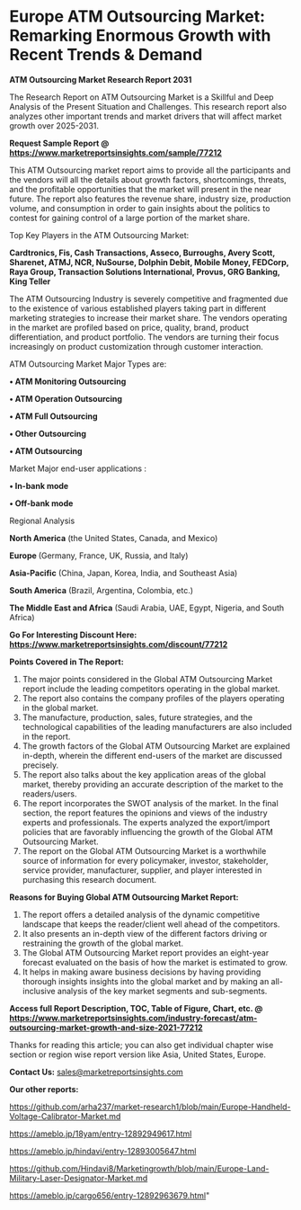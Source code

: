 # Europe ATM Outsourcing Market: Remarking Enormous Growth with Recent Trends & Demand

<strong>ATM Outsourcing Market Research Report 2031</strong>

The Research Report on ATM Outsourcing Market is a Skillful and Deep Analysis of the Present Situation and Challenges. This research report also analyzes other important trends and market drivers that will affect market growth over 2025-2031.

<strong>Request Sample Report @ <a href=https://www.marketreportsinsights.com/sample/77212>https://www.marketreportsinsights.com/sample/77212</a></strong>

This ATM Outsourcing market report aims to provide all the participants and the vendors will all the details about growth factors, shortcomings, threats, and the profitable opportunities that the market will present in the near future. The report also features the revenue share, industry size, production volume, and consumption in order to gain insights about the politics to contest for gaining control of a large portion of the market share.

Top Key Players in the ATM Outsourcing Market:

<strong>Cardtronics, Fis, Cash Transactions, Asseco, Burroughs, Avery Scott, Sharenet, ATMJ, NCR, NuSourse, Dolphin Debit, Mobile Money, FEDCorp, Raya Group, Transaction Solutions International, Provus, GRG Banking, King Teller</strong>

The ATM Outsourcing Industry is severely competitive and fragmented due to the existence of various established players taking part in different marketing strategies to increase their market share. The vendors operating in the market are profiled based on price, quality, brand, product differentiation, and product portfolio. The vendors are turning their focus increasingly on product customization through customer interaction.

ATM Outsourcing Market Major Types are:

<strong>• ATM Monitoring Outsourcing

• ATM Operation Outsourcing

• ATM Full Outsourcing

• Other Outsourcing

• ATM Outsourcing</strong>

Market Major end-user applications :

<strong>• In-bank mode

• Off-bank mode</strong>

Regional Analysis

</u><strong><b>North America</b></strong> (the United States, Canada, and Mexico)

<strong><b>Europe </b></strong>(Germany, France, UK, Russia, and Italy)

<strong><b>Asia-Pacific</b></strong> (China, Japan, Korea, India, and Southeast Asia)

<strong><b>South America</b></strong> (Brazil, Argentina, Colombia, etc.)

<strong><b>The Middle East and Africa</b></strong> (Saudi Arabia, UAE, Egypt, Nigeria, and South Africa)

<strong>Go For Interesting Discount Here: <a href=https://www.marketreportsinsights.com/discount/77212>https://www.marketreportsinsights.com/discount/77212</a></strong>

<strong>Points Covered in The Report:</strong>
<ol>
  <li>The major points considered in the Global ATM Outsourcing Market report include the leading competitors operating in the global market.</li>
  <li>The report also contains the company profiles of the players operating in the global market.</li>
  <li>The manufacture, production, sales, future strategies, and the technological capabilities of the leading manufacturers are also included in the report.</li>
  <li>The growth factors of the Global ATM Outsourcing Market are explained in-depth, wherein the different end-users of the market are discussed precisely.</li>
  <li>The report also talks about the key application areas of the global market, thereby providing an accurate description of the market to the readers/users.</li>
  <li>The report incorporates the SWOT analysis of the market. In the final section, the report features the opinions and views of the industry experts and professionals. The experts analyzed the export/import policies that are favorably influencing the growth of the Global ATM Outsourcing Market.</li>
  <li>The report on the Global ATM Outsourcing Market is a worthwhile source of information for every policymaker, investor, stakeholder, service provider, manufacturer, supplier, and player interested in purchasing this research document.</li>
</ol>
<strong>Reasons for Buying Global ATM Outsourcing Market Report:</strong>

<ol>
  <li>The report offers a detailed analysis of the dynamic competitive landscape that keeps the reader/client well ahead of the competitors.</li>
  <li>It also presents an in-depth view of the different factors driving or restraining the growth of the global market.</li>
  <li>The Global ATM Outsourcing Market report provides an eight-year forecast evaluated on the basis of how the market is estimated to grow.</li>
  <li>It helps in making aware business decisions by having providing thorough insights insights into the global market and by making an all-inclusive analysis of the key market segments and sub-segments.</li>
</ol>
<strong>Access full Report Description, TOC, Table of Figure, Chart, etc. @ <a href=https://www.marketreportsinsights.com/industry-forecast/atm-outsourcing-market-growth-and-size-2021-77212>https://www.marketreportsinsights.com/industry-forecast/atm-outsourcing-market-growth-and-size-2021-77212</a></strong>


Thanks for reading this article; you can also get individual chapter wise section or region wise report version like Asia, United States, Europe.

<strong>Contact Us:</strong>
sales@marketreportsinsights.com

<strong>Our other reports:</strong>

<a href=https://github.com/arha237/market-research1/blob/main/Europe-Handheld-Voltage-Calibrator-Market.md>https://github.com/arha237/market-research1/blob/main/Europe-Handheld-Voltage-Calibrator-Market.md</a>

<a href=https://ameblo.jp/18yam/entry-12892949617.html>https://ameblo.jp/18yam/entry-12892949617.html</a>

<a href=https://ameblo.jp/hindavi/entry-12893005647.html>https://ameblo.jp/hindavi/entry-12893005647.html</a>

<a href=https://github.com/Hindavi8/Marketingrowth/blob/main/Europe-Land-Military-Laser-Designator-Market.md>https://github.com/Hindavi8/Marketingrowth/blob/main/Europe-Land-Military-Laser-Designator-Market.md</a>

<a href=https://ameblo.jp/cargo656/entry-12892963679.html>https://ameblo.jp/cargo656/entry-12892963679.html</a>"
